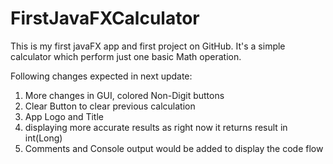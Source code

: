 # FirstJavaFXCalculator
This is my first javaFX app and first project on GitHub.
It's a simple calculator which perform just one basic Math operation.

Following changes expected in next update:
1) More changes in GUI, colored Non-Digit buttons
2) Clear Button to clear previous calculation
3) App Logo and Title
4) displaying more accurate results as right now it returns result in int(Long)
5) Comments and Console output would be added to display the code flow
